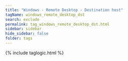 ```yaml
---
title: "Windows - Remote Desktop - Destination host"
tagName: windows_remote_desktop_dst
search: exclude
permalink: tag_windows_remote_desktop_dst.html
sidebar: sidebar
hide_sidebar: false
folder: tags
---
```


{% include taglogic.html %}
